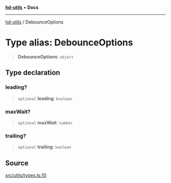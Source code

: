 [**hd-utils**](../README.md) • **Docs**

***

[hd-utils](../globals.md) / DebounceOptions

# Type alias: DebounceOptions

> **DebounceOptions**: `object`

## Type declaration

### leading?

> `optional` **leading**: `boolean`

### maxWait?

> `optional` **maxWait**: `number`

### trailing?

> `optional` **trailing**: `boolean`

## Source

[src/utils/types.ts:10](https://github.com/AhmadHddad/h-utils/blob/f7bb9ae71f981ffef49079271b9540862594b7e6/src/utils/types.ts#L10)
